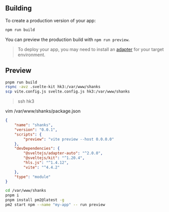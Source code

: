 ## Building

To create a production version of your app:

```bash
npm run build
```

You can preview the production build with `npm run preview`.

> To deploy your app, you may need to install an [adapter](https://kit.svelte.dev/docs/adapters) for your target environment.

## Preview

```sh
pnpm run build
rsync -avz .svelte-kit hk3:/var/www/shanks
scp vite.config.js svelte.config.js hk3:/var/www/shanks
```

> ssh hk3

vim /var/www/shanks/package.json

```json
{
	"name": "shanks",
	"version": "0.0.1",
	"scripts": {
		"preview": "vite preview --host 0.0.0.0"
	},
	"devDependencies": {
		"@sveltejs/adapter-auto": "^2.0.0",
		"@sveltejs/kit": "^1.20.4",
		"hls.js": "^1.4.12",
		"vite": "^4.4.2"
	},
	"type": "module"
}
```

```sh
cd /var/www/shanks
pnpm i
pnpm install pm2@latest -g
pm2 start npm --name "my-app" -- run preview
```
